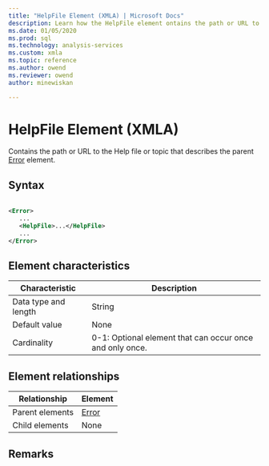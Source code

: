 ```yaml
---
title: "HelpFile Element (XMLA) | Microsoft Docs"
description: Learn how the HelpFile element ontains the path or URL to the Help file or topic that describes the parent Error element.
ms.date: 01/05/2020
ms.prod: sql
ms.technology: analysis-services
ms.custom: xmla
ms.topic: reference
ms.author: owend
ms.reviewer: owend
author: minewiskan

---
```

# HelpFile Element (XMLA)

  Contains the path or URL to the Help file or topic that describes the parent [Error](../xml-elements-properties/error-element-xmla.md) element.  
  
## Syntax  
  
```xml  
  
<Error>  
   ...  
   <HelpFile>...</HelpFile>  
   ...  
</Error>  
```  
  
## Element characteristics  
  
|Characteristic|Description|  
|--------------------|-----------------|  
|Data type and length|String|  
|Default value|None|  
|Cardinality|0-1: Optional element that can occur once and only once.|  
  
## Element relationships  
  
|Relationship|Element|  
|------------------|-------------|  
|Parent elements|[Error](../xml-elements-properties/error-element-xmla.md)|  
|Child elements|None|  
  
## Remarks  
  